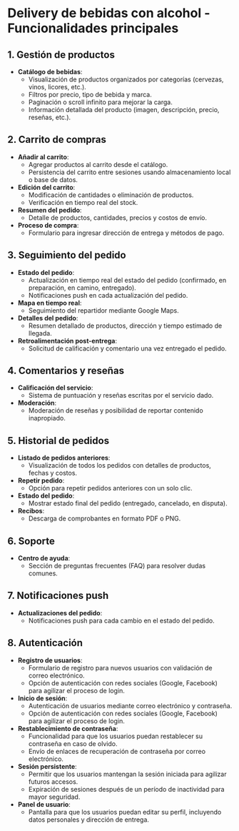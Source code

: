 # Delivery de bebidas con alcohol - Funcionalidades principales

## 1. Gestión de productos
- **Catálogo de bebidas**:
  - Visualización de productos organizados por categorías (cervezas, vinos, licores, etc.).
  - Filtros por precio, tipo de bebida y marca.
  - Paginación o scroll infinito para mejorar la carga.
  - Información detallada del producto (imagen, descripción, precio, reseñas, etc.).

## 2. Carrito de compras
- **Añadir al carrito**:
  - Agregar productos al carrito desde el catálogo.
  - Persistencia del carrito entre sesiones usando almacenamiento local o base de datos.
- **Edición del carrito**:
  - Modificación de cantidades o eliminación de productos.
  - Verificación en tiempo real del stock.
- **Resumen del pedido**:
  - Detalle de productos, cantidades, precios y costos de envío.
- **Proceso de compra**:  
  - Formulario para ingresar dirección de entrega y métodos de pago.

## 3. Seguimiento del pedido
- **Estado del pedido**:
  - Actualización en tiempo real del estado del pedido (confirmado, en preparación, en camino, entregado).
  - Notificaciones push en cada actualización del pedido.
- **Mapa en tiempo real**:
  - Seguimiento del repartidor mediante Google Maps.
- **Detalles del pedido**:
  - Resumen detallado de productos, dirección y tiempo estimado de llegada.
- **Retroalimentación post-entrega**:
  - Solicitud de calificación y comentario una vez entregado el pedido.

## 4. Comentarios y reseñas
- **Calificación del servicio**:
  - Sistema de puntuación y reseñas escritas por el servicio dado.
- **Moderación**:
  - Moderación de reseñas y posibilidad de reportar contenido inapropiado.

## 5. Historial de pedidos
- **Listado de pedidos anteriores**:
  - Visualización de todos los pedidos con detalles de productos, fechas y costos.
- **Repetir pedido**:
  - Opción para repetir pedidos anteriores con un solo clic.
- **Estado del pedido**:
  - Mostrar estado final del pedido (entregado, cancelado, en disputa).
- **Recibos**:
  - Descarga de comprobantes en formato PDF o PNG.

## 6. Soporte
- **Centro de ayuda**:
  - Sección de preguntas frecuentes (FAQ) para resolver dudas comunes.

## 7. Notificaciones push
- **Actualizaciones del pedido**:
  - Notificaciones push para cada cambio en el estado del pedido.

## 8. Autenticación
- **Registro de usuarios**:
  - Formulario de registro para nuevos usuarios con validación de correo electrónico.
  - Opción de autenticación con redes sociales (Google, Facebook) para agilizar el proceso de login.
- **Inicio de sesión**:
  - Autenticación de usuarios mediante correo electrónico y contraseña.
  - Opción de autenticación con redes sociales (Google, Facebook) para agilizar el proceso de login.
- **Restablecimiento de contraseña**:
  - Funcionalidad para que los usuarios puedan restablecer su contraseña en caso de olvido.
  - Envío de enlaces de recuperación de contraseña por correo electrónico.
- **Sesión persistente**:
  - Permitir que los usuarios mantengan la sesión iniciada para agilizar futuros accesos.
  - Expiración de sesiones después de un período de inactividad para mayor seguridad.
- **Panel de usuario**:
  - Pantalla para que los usuarios puedan editar su perfil, incluyendo datos personales y dirección de entrega.
